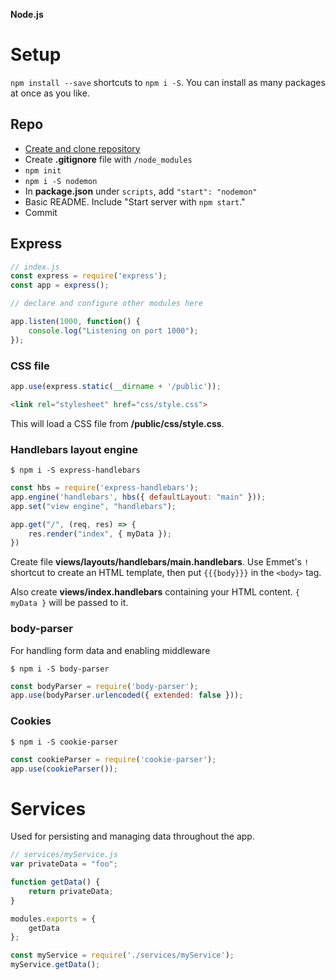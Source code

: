 **Node.js**

# Setup

`npm install --save` shortcuts to `npm i -S`. You can install as many packages at once as you like.

## Repo

- [Create and clone repository](https://github.com/new)
- Create **.gitignore** file with `/node_modules`
- `npm init`
- `npm i -S nodemon`
- In **package.json** under `scripts`, add `"start": "nodemon"`
- Basic README. Include "Start server with `npm start`." 
- Commit

## Express

```js
// index.js
const express = require('express');
const app = express();

// declare and configure other modules here

app.listen(1000, function() {
	console.log("Listening on port 1000");
});
```

### CSS file

```js
app.use(express.static(__dirname + '/public'));
```
```html
<link rel="stylesheet" href="css/style.css">
```
This will load a CSS file from **/public/css/style.css**.

### Handlebars layout engine

```
$ npm i -S express-handlebars
```

```js
const hbs = require('express-handlebars');
app.engine('handlebars', hbs({ defaultLayout: "main" }));
app.set("view engine", "handlebars");

app.get("/", (req, res) => {
	res.render("index", { myData });
})
```

Create file **views/layouts/handlebars/main.handlebars**. Use Emmet's `!` shortcut to create an HTML template, then put `{{{body}}}` in the `<body>` tag.

Also create **views/index.handlebars** containing your HTML content. `{ myData }` will be passed to it.

### body-parser

For handling form data and enabling middleware

```
$ npm i -S body-parser
```

```js
const bodyParser = require('body-parser');
app.use(bodyParser.urlencoded({ extended: false }));
```

### Cookies

```
$ npm i -S cookie-parser
```

```js
const cookieParser = require('cookie-parser');
app.use(cookieParser());
```

# Services

Used for persisting and managing data throughout the app.

```js
// services/myService.js
var privateData = "foo";

function getData() {
	return privateData;
}

modules.exports = {
	getData
};
```

```js
const myService = require('./services/myService');
myService.getData();
```